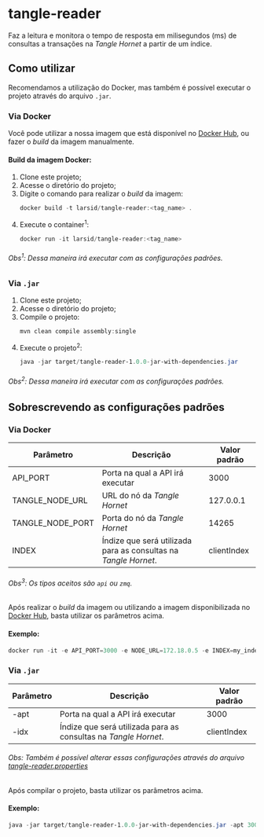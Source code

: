 # tangle-reader
Faz a leitura e monitora o tempo de resposta em milisegundos (ms) de consultas a transações na *Tangle Hornet* a partir de um índice.

## Como utilizar
Recomendamos a utilização do Docker, mas também é possível executar o projeto através do arquivo `.jar`.

### Via Docker

Você pode utilizar a nossa imagem que está disponível no [Docker Hub](https://hub.docker.com/r/larsid/tangle-reader), ou fazer o *build* da imagem manualmente.

#### Build da imagem Docker:

1. Clone este projeto;
2. Acesse o diretório do projeto;
3. Digite o comando para realizar o *build* da imagem:
   ```powershell
   docker build -t larsid/tangle-reader:<tag_name> .
   ```
4. Execute o container<sup>1</sup>:
   ```powershell
   docker run -it larsid/tangle-reader:<tag_name>
   ```
   
###### Obs<sup>1</sup>: Dessa maneira irá executar com as configurações padrões. ############
   
### Via `.jar`

1. Clone este projeto;
2. Acesse o diretório do projeto;
3. Compile o projeto:
   ```powershell
   mvn clean compile assembly:single
   ```
4. Execute o projeto<sup>2</sup>:
   ```powershell
   java -jar target/tangle-reader-1.0.0-jar-with-dependencies.jar
   ```
   
###### Obs<sup>2</sup>: Dessa maneira irá executar com as configurações padrões. ############

## Sobrescrevendo as configurações padrões

### Via Docker

| Parâmetro | Descrição | Valor padrão |
| --------- | --------- | ------------ |
| API_PORT | Porta na qual a API irá executar | 3000
| TANGLE_NODE_URL |	URL do nó da *Tangle Hornet* |	127.0.0.1
| TANGLE_NODE_PORT | Porta do nó da *Tangle Hornet* |	14265
| INDEX | Índize que será utilizada para as consultas na *Tangle Hornet*. | clientIndex |

###### Obs<sup>3</sup>: Os tipos aceitos são `api` ou `zmq`. ######

Após realizar o *build* da imagem ou utilizando a imagem disponibilizada no [Docker Hub](https://hub.docker.com/r/larsid/tangle-reader), basta utilizar os parâmetros acima.

#### Exemplo:

```powershell
docker run -it -e API_PORT=3000 -e NODE_URL=172.18.0.5 -e INDEX=my_index larsid/tangle-reader:<tag_name>

```

### Via `.jar`

| Parâmetro | Descrição | Valor padrão |
| --------- | --------- | ------------ |
| -apt | Porta na qual a API irá executar | 3000
| -idx | Índize que será utilizada para as consultas na *Tangle Hornet*. | clientIndex |

###### Obs: Também é possível alterar essas configurações através do arquivo [tangle-reader.properties](./src/main/resources/br/uefs/larsid/iot/soft/tangle-reader.properties) ######

Após compilar o projeto, basta utilizar os parâmetros acima.

#### Exemplo:

```powershell
java -jar target/tangle-reader-1.0.0-jar-with-dependencies.jar -apt 3000 -idx my_index
```
